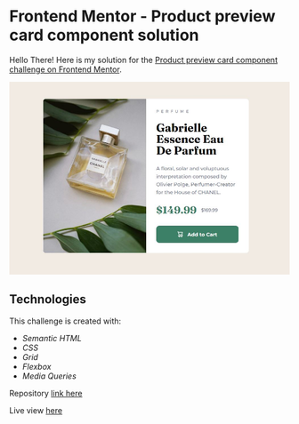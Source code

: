 # Frontend Mentor - Product preview card component solution

Hello There! Here is my solution for the [Product preview card component challenge on Frontend Mentor](https://www.frontendmentor.io/challenges/product-preview-card-component-GO7UmttRfa).

![my solution](./design/my-solution.JPG)

## Technologies
This challenge is created with:

  - _Semantic HTML_
  - _CSS_
  - _Grid_
  - _Flexbox_
  - _Media Queries_

Repository <a href="https://github.com/Abgmz/product-preview-card-component" target="_blank" rel="noopener">link here</a>

Live view <a href="https://abgmz.github.io/product-preview-card-component/" target="_blank" rel="noopener">here</a>

